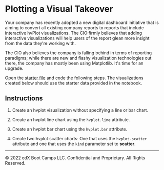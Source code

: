 # Plotting a Visual Takeover

Your company has recently adopted a new digital dashboard initiative that is aiming to convert all existing company reports to reports that include interactive hvPlot visualizations. The CIO firmly believes that adding interactive visualizations will help users of the report glean more insight from the data they're working with.

The CIO also believes the company is falling behind in terms of reporting paradigms; while there are new and flashy visualization technologies out there, the company has mostly been using Matplotlib. It's time for an upgrade.

Open the [starter file](Unsolved/plotting_visual_takeover.ipynb) and code the following steps. The visualizations created below should use the starter data provided in the notebook.

## Instructions

1. Create an hvplot visualization without specifying a line or bar chart.

2. Create an hvplot line chart using the `hvplot.line` attribute.

3. Create an hvplot bar chart using the `hvplot.bar` attribute.

4. Create two hvplot scatter charts: One that uses the `hvplot.scatter` attribute and one that uses the `kind` parameter set to **scatter**.


------

© 2022 edX Boot Camps LLC. Confidential and Proprietary. All Rights Reserved.
